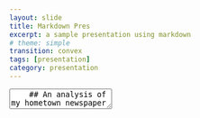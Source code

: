 ```yaml
---
layout: slide
title: Markdown Pres
excerpt: a sample presentation using markdown
# theme: simple
transition: convex
tags: [presentation]
category: presentation
---
```

<section data-markdown>
  <textarea data-template>
    ## An analysis of my hometown newspaper over 20 years
    ---
    ## Data
    The data for my project took 20 years to create and the digitization cost 10M EUR and required 30 people.
    ---
    ## Project Plamn 
    BLABLABLABLABLAABLABLABALABLABALBALABLABLABALBAL.
    ---
    ## More Information
    Nothing yet. 
    ---
    ## Conclusions
    I dunno know yet.
  </textarea>
</section>
